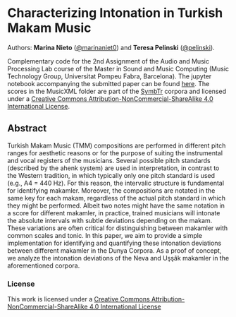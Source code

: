 # Characterizing Intonation in Turkish Makam Music
Authors: **Marina Nieto** ([@marinaniet0](https://github.com/marinaniet0)) and **Teresa Pelinski** ([@pelinski](https://github.com/pelinski)).

Complementary code for the 2nd Assignment of the Audio and Music Processing Lab course of the Master in Sound and Music Computing (Music Technology Group, Universitat Pompeu Fabra, Barcelona). The jupyter notebook accompanying  the submitted paper can be found [here](characterizing_intonation_in_turkish_makam_music.ipynb). The scores in the MusicXML folder are part of the [SymbTr](https://github.com/MTG/SymbTr) corpora and licensed under a [Creative Commons Attribution-NonCommercial-ShareAlike 4.0 International License](http://creativecommons.org/licenses/by-nc-sa/4.0/Creative).




## Abstract
Turkish Makam Music (TMM) compositions are performed in different pitch ranges for aesthetic reasons or for the purpose of suiting the instrumental and vocal registers of the musicians. Several possible pitch standards (described by the ahenk system) are used in interpretation, in contrast to the Western tradition, in which typically only one pitch standard is used (e.g., A4 = 440 Hz). For this reason, the intervalic structure is fundamental for identifying makamler. Moreover, the compositions are notated in the same key for each makam, regardless of the actual pitch standard in which they might be performed. Albeit two notes might have the same notation in a score for different makamler, in practice, trained musicians will intonate the absolute intervals with subtle deviations depending on the makam. These variations are often critical for distinguishing between makamler with common scales and tonic. In this paper, we aim to provide a simple implementation for identifying and quantifying these intonation deviations between different makamler in the Dunya Corpora. As a proof of concept, we analyze the intonation deviations of the Neva and Uşşâk makamler in the aforementioned corpora.

### License 
This work is licensed under a [Creative Commons Attribution-NonCommercial-ShareAlike 4.0 International License](http://creativecommons.org/licenses/by-nc-sa/4.0/Creative)